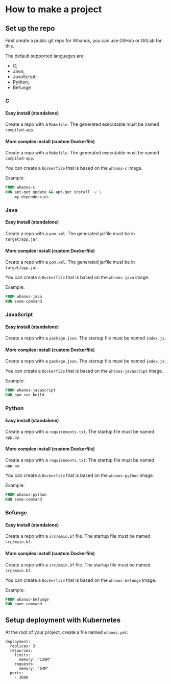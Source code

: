 # How to make a project

## Set up the repo

First create a public git repo for Whanos, you can use GitHub or GitLab for this.

The default supported languages are:

- C;
- Java;
- JavaScript;
- Python;
- Befunge

### C

#### Easy install (standalone)

Create a repo with a `Makefile`. The generated executable must be named `compiled-app`.

#### More complex install (custom Dockerfile)

Create a repo with a `Makefile`. The generated executable must be named `compiled-app`.

You can create a `Dockerfile` that is based on the `whanos-c` image.

Example:

```dockerfile
FROM whanos-c
RUN apt-get update && apt-get install -y \
    my-dependencies
```

### Java

#### Easy install (standalone)

Create a repo with a `pom.xml`. The generated jarfile must be in `target/app.jar`.

#### More complex install (custom Dockerfile)

Create a repo with a `pom.xml`. The generated jarfile must be in `target/app.jar`.

You can create a `Dockerfile` that is based on the `whanos-java` image.

Example:

```dockerfile
FROM whanos-java
RUN some-command
```

### JavaScript

#### Easy install (standalone)

Create a repo with a `package.json`. The startup file must be named `index.js`.

#### More complex install (custom Dockerfile)

Create a repo with a `package.json`. The startup file must be named `index.js`.

You can create a `Dockerfile` that is based on the `whanos-javascript` image.

Example:

```dockerfile
FROM whanos-javascript
RUN npm run build
```

### Python

#### Easy install (standalone)

Create a repo with a `requirements.txt`. The startup file must be named `app.py`.

#### More complex install (custom Dockerfile)

Create a repo with a `requirements.txt`. The startup file must be named `app.py`.

You can create a `Dockerfile` that is based on the `whanos-python` image.

Example:

```dockerfile
FROM whanos-python
RUN some-command
```

### Befunge

#### Easy install (standalone)

Create a repo with a `src/main.bf` file. The startup file must be named `src/main.bf`.

#### More complex install (custom Dockerfile)

Create a repo with a `src/main.bf` file. The startup file must be named `src/main.bf`.

You can create a `Dockerfile` that is based on the `whanos-befunge` image.

Example:

```dockerfile
FROM whanos-befunge
RUN some-command
```

## Setup deployment with Kubernetes

At the root of your project, create a file named `whanos.yml`:

```
deployment:
  replicas: 3
  resources:
    limits:
      memory: "128M"
    requests:
      memory: "64M"
  ports:
    - 3000

```